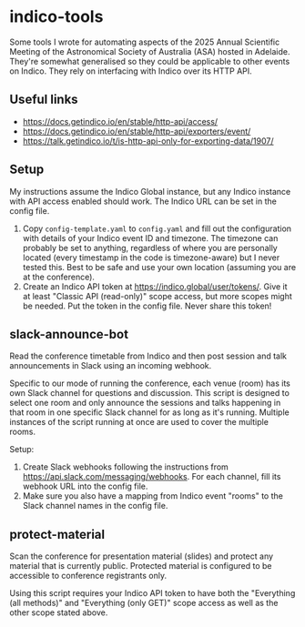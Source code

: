 # indico-tools

Some tools I wrote for automating aspects of the 2025 Annual Scientific Meeting of the Astronomical Society of Australia (ASA) hosted in Adelaide. They're somewhat generalised so they could be applicable to other events on Indico. They rely on interfacing with Indico over its HTTP API.

## Useful links
- https://docs.getindico.io/en/stable/http-api/access/
- https://docs.getindico.io/en/stable/http-api/exporters/event/
- https://talk.getindico.io/t/is-http-api-only-for-exporting-data/1907/

## Setup

My instructions assume the Indico Global instance, but any Indico instance with API access enabled should work. The Indico URL can be set in the config file.

1. Copy `config-template.yaml` to `config.yaml` and fill out the configuration with details of your Indico event ID and timezone. The timezone can probably be set to anything, regardless of where you are personally located (every timestamp in the code is timezone-aware) but I never tested this. Best to be safe and use your own location (assuming you are at the conference).
2. Create an Indico API token at https://indico.global/user/tokens/. Give it at least "Classic API (read-only)" scope access, but more scopes might be needed. Put the token in the config file. Never share this token!

## slack-announce-bot

Read the conference timetable from Indico and then post session and talk announcements in Slack using an incoming webhook.

Specific to our mode of running the conference, each venue (room) has its own Slack channel for questions and discussion. This script is designed to select one room and only announce the sessions and talks happening in that room in one specific Slack channel for as long as it's running. Multiple instances of the script running at once are used to cover the multiple rooms.

Setup:
1. Create Slack webhooks following the instructions from https://api.slack.com/messaging/webhooks. For each channel, fill its webhook URL into the config file.
2. Make sure you also have a mapping from Indico event "rooms" to the Slack channel names in the config file.

## protect-material

Scan the conference for presentation material (slides) and protect any material that is currently public. Protected material is configured to be accessible to conference registrants only.

Using this script requires your Indico API token to have both the "Everything (all methods)" and "Everything (only GET)" scope access as well as the other scope stated above.

